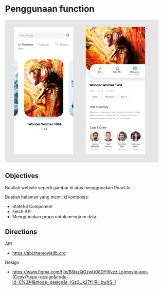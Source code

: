 
# Penggunaan function

![Header](assets/movie-app.png)

  

## Objectives

Buatlah website seperti gambar di atas menggunakan ReactJs


  Buatlah halaman yang memiliki komposisi
- Stateful Component
- Fetch API
- Menggunakan props untuk mengirim data


## Directions
API
- https://api.themoviedb.org

Design
- https://www.figma.com/file/B8IszQOzwU08DYIKvzzILg/movie-app-(Copy)?type=design&node-id=0%3A1&mode=design&t=iGz0Uk27fHRHbwXS-1